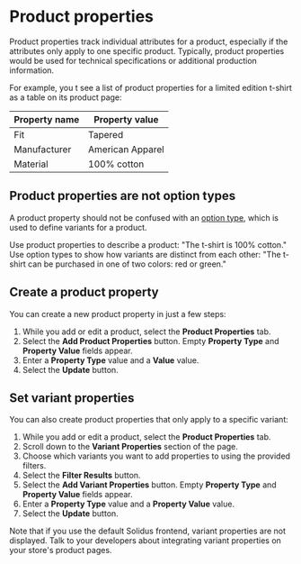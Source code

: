 # Product properties

Product properties track individual attributes for a product, especially if the
attributes only apply to one specific product. Typically, product properties
would be used for technical specifications or additional production information.

For example, you t see a list of product properties for a limited edition
t-shirt as a table on its product page:

| Property name | Property value   |
|---------------|------------------|
| Fit           | Tapered          |
| Manufacturer  | American Apparel |
| Material      | 100% cotton      |

## Product properties are not option types

A product property should not be confused with an [option type][option-types],
which is used to define variants for a product.

Use product properties to describe a product: "The t-shirt is 100% cotton." Use
option types to show how variants are distinct from each other: "The t-shirt can
be purchased in one of two colors: red or green."

[option-types]: option-types.md

## Create a product property

You can create a new product property in just a few steps:

1. While you add or edit a product, select the **Product Properties** tab.
2. Select the **Add Product Properties** button.
   Empty **Property Type** and **Property Value** fields appear.
3. Enter a **Property Type** value and a **Value** value.
4. Select the **Update** button.

## Set variant properties

You can also create product properties that only apply to a specific variant:

1. While you add or edit a product, select the **Product Properties** tab.
2. Scroll down to the **Variant Properties** section of the page.
3. Choose which variants you want to add properties to using the provided
   filters.
4. Select the **Filter Results** button.
5. Select the **Add Variant Properties** button.
   Empty **Property Type** and **Property Value** fields appear.
6. Enter a **Property Type** value and a **Property Value** value.
7. Select the **Update** button.

Note that if you use the default Solidus frontend, variant properties are not
displayed. Talk to your developers about integrating variant properties on your
store's product pages.

